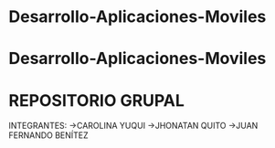 # Desarrollo-Aplicaciones-Moviles
# Desarrollo-Aplicaciones-Moviles
# REPOSITORIO GRUPAL 
INTEGRANTES:
->CAROLINA YUQUI
->JHONATAN QUITO
->JUAN FERNANDO BENÍTEZ
